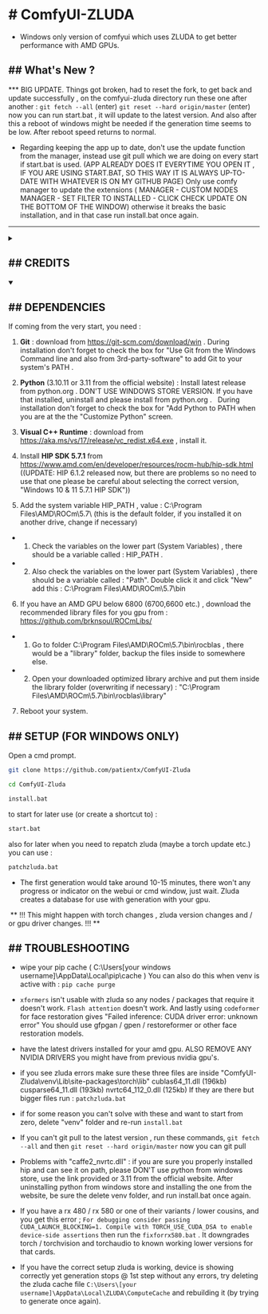 <h1># ComfyUI-ZLUDA</h1>

* Windows only version of comfyui which uses ZLUDA to get better performance with AMD GPUs.

<h2>## What's New ?</h2>

*** BIG UPDATE. Things got broken, had to reset the fork, to get back and update successfully , on the comfyui-zluda directory run these one after another : ``` git fetch --all ``` (enter) ``` git reset --hard origin/master ``` (enter) now you can run start.bat , it will update to the latest version. And also after this a reboot of windows might be needed if the generation time seems to be low. After reboot speed returns to normal.

* Regarding keeping the app up to date, don't use the update function from the manager, instead use git pull which we are doing on every start if start.bat is used. (APP ALREADY DOES IT EVERYTIME YOU OPEN IT , IF YOU ARE USING START.BAT, SO THIS WAY IT IS ALWAYS UP-TO-DATE WITH WHATEVER IS ON MY GITHUB PAGE)  Only use comfy manager to update the extensions  ( MANAGER - CUSTOM NODES MANAGER - SET FILTER TO INSTALLED - CLICK CHECK UPDATE ON THE BOTTOM OF THE WINDOW) otherwise it breaks the basic installation, and in that case run install.bat once again.
---

<details>
 <summary><h2>## CREDITS</h2></summary>
 
- comfyui (https://github.com/comfyanonymous/ComfyUI)
- Zluda wiki from sdnext (https://github.com/vladmandic/automatic/wiki/ZLUDA)
- brknsoul for rocm libraries (https://github.com/brknsoul/ROCmLibs)
- lshqqytiger (https://github.com/lshqqytiger/ZLUDA)
- LeagueRaINi (https://github.com/LeagueRaINi/ComfyUI)
- ComfyUI-Manager (https://github.com/ltdrdata/ComfyUI-Manager)
 </details>

<details open>
 <summary><h2>## DEPENDENCIES</h2></summary>

If coming from the very start, you need :

1. **Git** : download from https://git-scm.com/download/win .
	During installation don't forget to check the box for "Use Git from the Windows Command line and also from 3rd-party-software" to add Git to your system's PATH .

2. **Python** (3.10.11 or 3.11 from the official website) : Install latest release from python.org .  DON'T USE WINDOWS STORE VERSION. If you have that installed, uninstall and please install from python.org .
	  During installation don't forget to check the box for "Add Python to PATH when you are at the the "Customize Python" screen.

3. **Visual C++ Runtime** : download from https://aka.ms/vs/17/release/vc_redist.x64.exe , install it.

4. Install **HIP SDK 5.7.1** from https://www.amd.com/en/developer/resources/rocm-hub/hip-sdk.html ((UPDATE: HIP 6.1.2 released now, but there are problems so no need to use that one please be careful about selecting the correct version, "Windows 10 & 11	5.7.1	HIP SDK"))

5.  Add the system variable HIP_PATH , value : C:\\Program Files\\AMD\\ROCm\\5.7\\ (this is the default folder, if you installed it on another drive, change if necessary)

- 	1. Check the variables on the lower part (System Variables) , there should be a variable called : HIP_PATH .
- 	2. Also check the variables on the lower part (System Variables) , there should be a variable called : "Path".	   Double click it and click "New" add this : C:\Program Files\AMD\ROCm\5.7\bin
	
6. If you have an AMD GPU below 6800 (6700,6600 etc.) , download the recommended library files for you gpu from : https://github.com/brknsoul/ROCmLibs/

- 	1. Go to folder C:\Program Files\AMD\ROCm\5.7\bin\rocblas , there would be a "library" folder, backup the files inside to somewhere else.
- 	2. Open your downloaded optimized library archive and put them inside the library folder (overwriting if necessary) : "C:\\Program Files\\AMD\\ROCm\\5.7\\bin\\rocblas\\library"

7. Reboot your system.
</details>

<h2>## SETUP (FOR WINDOWS ONLY)</h2>

Open a cmd prompt. 

```bash
git clone https://github.com/patientx/ComfyUI-Zluda
```
```bash
cd ComfyUI-Zluda
```
```bash
install.bat
```
to start for later use (or create a shortcut to) :
```bash
start.bat
```
also for later when you need to repatch zluda (maybe a torch update etc.) you can use :
```bash
patchzluda.bat
```
- The first generation would take around 10-15 minutes, there won't any progress or indicator on the webui or cmd window, just wait. Zluda creates a database for use with generation with your gpu.

 ** !!! This might happen with torch changes , zluda version changes and / or gpu driver changes. !!! **

<h2>## TROUBLESHOOTING</h2>

- wipe your pip cache ( C:\Users\[your windows username]\AppData\Local\pip\cache )
  You can also do this when venv is active with : ``` pip cache purge ```
  
- ```xformers``` isn't usable with zluda so any nodes / packages that require it doesn't work. ```Flash attention``` doesn't work. And lastly using ```codeformer``` for face restoration gives "Failed inference: CUDA driver error: unknown error" You should use gfpgan / gpen / restoreformer or other face restoration models.
  
- have the latest drivers installed for your amd gpu. ALSO REMOVE ANY NVIDIA DRIVERS you might have from previous nvidia gpu's.
- if you see zluda errors make sure these three files are inside "ComfyUI-Zluda\venv\Lib\site-packages\torch\lib\" 
   cublas64_11.dll (196kb) cusparse64_11.dll (193kb) nvrtc64_112_0.dll (125kb)
  If they are there but bigger files run : ``` patchzluda.bat ```
- if for some reason you can't solve with these and want to start from zero, delete "venv" folder and re-run ``` install.bat ```
- If you can't git pull to the latest version , run these commands, ``` git fetch --all ``` and then ``` git reset --hard origin/master ``` now you can git pull
- Problems with "caffe2_nvrtc.dll" : if you are sure you properly installed hip and can see it on path, please DON'T use python from windows store, use the link provided or 3.11 from the official website. After uninstalling python from windows store and installing the one from the website, be sure the delete venv folder, and run install.bat once again.
- If you have a rx 480 / rx 580 or one of their variants / lower cousins, and you get this error ; ``` For debugging consider passing CUDA_LAUNCH_BLOCKING=1. Compile with TORCH_USE_CUDA_DSA to enable device-side assertions ``` then run the ``` fixforrx580.bat ``` . It downgrades torch / torchvision and torchaudio to known working lower versions for that cards.
- If you have the correct setup zluda is working, device is showing correctly yet generation stops @ 1st step without any errors, try deleting the zluda cache file ``` C:\Users\[your username]\AppData\Local\ZLUDA\ComputeCache ``` and rebuilding it (by trying to generate once again).
